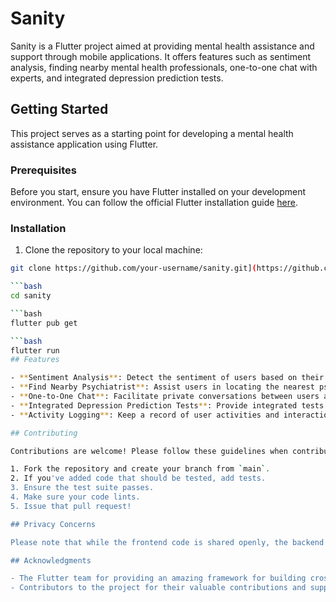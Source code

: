 # Sanity

Sanity is a Flutter project aimed at providing mental health assistance and support through mobile applications. It offers features such as sentiment analysis, finding nearby mental health professionals, one-to-one chat with experts, and integrated depression prediction tests.

## Getting Started

This project serves as a starting point for developing a mental health assistance application using Flutter.

### Prerequisites

Before you start, ensure you have Flutter installed on your development environment. You can follow the official Flutter installation guide [here](https://flutter.dev/docs/get-started/install).

### Installation

1. Clone the repository to your local machine:

```bash
git clone https://github.com/your-username/sanity.git](https://github.com/Anishh-Joshi/Sanity.git)https://github.com/Anishh-Joshi/Sanity.git

```bash
cd sanity

```bash
flutter pub get

```bash
flutter run
## Features

- **Sentiment Analysis**: Detect the sentiment of users based on their interactions within the app.
- **Find Nearby Psychiatrist**: Assist users in locating the nearest psychiatrist for immediate support.
- **One-to-One Chat**: Facilitate private conversations between users and mental health professionals.
- **Integrated Depression Prediction Tests**: Provide integrated tests to predict depression and offer appropriate support.
- **Activity Logging**: Keep a record of user activities and interactions for analysis and future reference.

## Contributing

Contributions are welcome! Please follow these guidelines when contributing to the project:

1. Fork the repository and create your branch from `main`.
2. If you've added code that should be tested, add tests.
3. Ensure the test suite passes.
4. Make sure your code lints.
5. Issue that pull request!

## Privacy Concerns

Please note that while the frontend code is shared openly, the backend code cannot be shared due to privacy concerns. The backend may contain sensitive information and proprietary algorithms.

## Acknowledgments

- The Flutter team for providing an amazing framework for building cross-platform applications.
- Contributors to the project for their valuable contributions and support.

